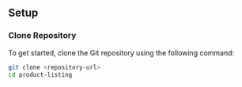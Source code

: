 ## Setup

### Clone Repository

To get started, clone the Git repository using the following command:

```bash
git clone <repository-url>
cd product-listing
